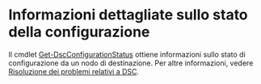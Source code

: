 # Informazioni dettagliate sullo stato della configurazione

Il cmdlet [Get-DscConfigurationStatus](https://technet.microsoft.com/en-us/library/mt517868.aspx) ottiene informazioni sullo stato di configurazione da un nodo di destinazione. Per altre informazioni, vedere [Risoluzione dei problemi relativi a DSC](../dsc/troubleshooting.md).

<!--HONumber=Jun16_HO4-->


